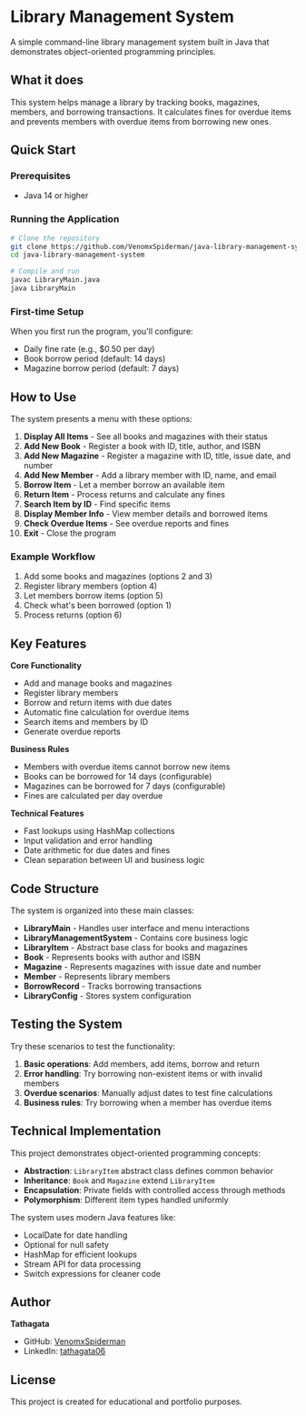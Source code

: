 # Library Management System

A simple command-line library management system built in Java that demonstrates object-oriented programming principles.

## What it does

This system helps manage a library by tracking books, magazines, members, and borrowing transactions. It calculates fines for overdue items and prevents members with overdue items from borrowing new ones.

## Quick Start

### Prerequisites
- Java 14 or higher

### Running the Application

```bash
# Clone the repository
git clone https://github.com/VenomxSpiderman/java-library-management-system.git
cd java-library-management-system

# Compile and run
javac LibraryMain.java
java LibraryMain
```

### First-time Setup

When you first run the program, you'll configure:
- Daily fine rate (e.g., $0.50 per day)
- Book borrow period (default: 14 days)  
- Magazine borrow period (default: 7 days)

## How to Use

The system presents a menu with these options:

1. **Display All Items** - See all books and magazines with their status
2. **Add New Book** - Register a book with ID, title, author, and ISBN
3. **Add New Magazine** - Register a magazine with ID, title, issue date, and number
4. **Add New Member** - Add a library member with ID, name, and email
5. **Borrow Item** - Let a member borrow an available item
6. **Return Item** - Process returns and calculate any fines
7. **Search Item by ID** - Find specific items
8. **Display Member Info** - View member details and borrowed items
9. **Check Overdue Items** - See overdue reports and fines
10. **Exit** - Close the program

### Example Workflow

1. Add some books and magazines (options 2 and 3)
2. Register library members (option 4)
3. Let members borrow items (option 5)
4. Check what's been borrowed (option 1)
5. Process returns (option 6)

## Key Features

**Core Functionality**
- Add and manage books and magazines
- Register library members
- Borrow and return items with due dates
- Automatic fine calculation for overdue items
- Search items and members by ID
- Generate overdue reports

**Business Rules**
- Members with overdue items cannot borrow new items
- Books can be borrowed for 14 days (configurable)
- Magazines can be borrowed for 7 days (configurable)
- Fines are calculated per day overdue

**Technical Features**
- Fast lookups using HashMap collections
- Input validation and error handling
- Date arithmetic for due dates and fines
- Clean separation between UI and business logic

## Code Structure

The system is organized into these main classes:

- **LibraryMain** - Handles user interface and menu interactions
- **LibraryManagementSystem** - Contains core business logic
- **LibraryItem** - Abstract base class for books and magazines
- **Book** - Represents books with author and ISBN
- **Magazine** - Represents magazines with issue date and number
- **Member** - Represents library members
- **BorrowRecord** - Tracks borrowing transactions
- **LibraryConfig** - Stores system configuration

## Testing the System

Try these scenarios to test the functionality:

1. **Basic operations**: Add members, add items, borrow and return
2. **Error handling**: Try borrowing non-existent items or with invalid members
3. **Overdue scenarios**: Manually adjust dates to test fine calculations
4. **Business rules**: Try borrowing when a member has overdue items

## Technical Implementation

This project demonstrates object-oriented programming concepts:

- **Abstraction**: `LibraryItem` abstract class defines common behavior
- **Inheritance**: `Book` and `Magazine` extend `LibraryItem`
- **Encapsulation**: Private fields with controlled access through methods
- **Polymorphism**: Different item types handled uniformly

The system uses modern Java features like:
- LocalDate for date handling
- Optional for null safety
- HashMap for efficient lookups
- Stream API for data processing
- Switch expressions for cleaner code

## Author

**Tathagata**
- GitHub: [VenomxSpiderman](https://github.com/VenomxSpiderman)
- LinkedIn: [tathagata06](https://linkedin.com/in/tathagata06)

## License

This project is created for educational and portfolio purposes.